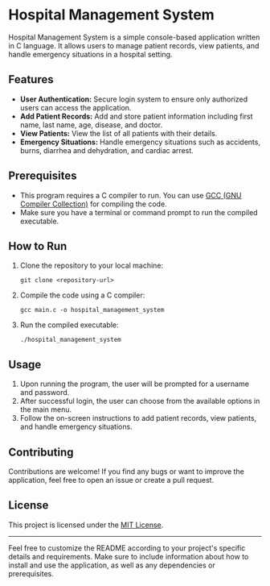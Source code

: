 # Hospital Management System

Hospital Management System is a simple console-based application written in C language. It allows users to manage patient records, view patients, and handle emergency situations in a hospital setting.

## Features

- **User Authentication:** Secure login system to ensure only authorized users can access the application.
- **Add Patient Records:** Add and store patient information including first name, last name, age, disease, and doctor.
- **View Patients:** View the list of all patients with their details.
- **Emergency Situations:** Handle emergency situations such as accidents, burns, diarrhea and dehydration, and cardiac arrest.

## Prerequisites

- This program requires a C compiler to run. You can use [GCC (GNU Compiler Collection)](https://gcc.gnu.org/) for compiling the code.
- Make sure you have a terminal or command prompt to run the compiled executable.

## How to Run

1. Clone the repository to your local machine:

   ```
   git clone <repository-url>
   ```

2. Compile the code using a C compiler:

   ```
   gcc main.c -o hospital_management_system
   ```

3. Run the compiled executable:

   ```
   ./hospital_management_system
   ```

## Usage

1. Upon running the program, the user will be prompted for a username and password.
2. After successful login, the user can choose from the available options in the main menu.
3. Follow the on-screen instructions to add patient records, view patients, and handle emergency situations.

## Contributing

Contributions are welcome! If you find any bugs or want to improve the application, feel free to open an issue or create a pull request.

## License

This project is licensed under the [MIT License](LICENSE).

---

Feel free to customize the README according to your project's specific details and requirements. Make sure to include information about how to install and use the application, as well as any dependencies or prerequisites.

